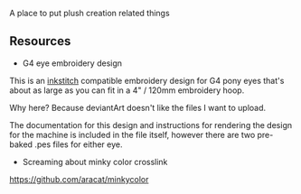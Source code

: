 A place to put plush creation related things

## Resources

* G4 eye embroidery design

This is an [inkstitch](https://www.inkstitch.org) compatible embroidery design for G4 pony eyes that's about as large as you can fit in a 4" / 120mm embroidery hoop.

Why here? Because deviantArt doesn't like the files I want to upload.

The documentation for this design and instructions for rendering the design for the machine is included in the file itself, however there are two pre-baked .pes files for either eye.

* Screaming about minky color crosslink

https://github.com/aracat/minkycolor


